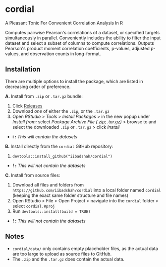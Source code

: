 # cordial
A Pleasant Tonic For Convenient Correlation Analysis In R

Computes pairwise Pearson's correlations of a dataset, or 
specified targets simultaneously in parallel. Conveniently includes the 
ability to filter the input dataset and select a subset of columns to 
compute correlations. Outputs Pearson's product moment correlation 
coefficients, p-values, adjusted p-values, and observation counts in 
long-format.

## Installation
There are multiple options to install the package, which are listed in decreasing order of preference.

**A.** Install from `.zip` or `.tar.gz` bundle:
  1. Click [Releases](https://github.com/iibadshah/cordial/releases)
  2. Download *one* of either the `.zip`, or the `.tar.gz`
  3. Open *RStudio* > *Tools* > *Install Packages* > in the new popup under *Install from:* select *Package Archive File (.zip; .tar.gz)* > browse to and select the downloaded `.zip` or `.tar.gz` > click *Install*
  - **i :** *This will contain the datasets*

**B.** Install directly from the `cordial` GitHub repository:
  1. `devtools::install_github("iibadshah/cordial")`
  - **! :** *This will not contain the datasets*

**C.** Install from source files:
  1. Download all files and folders from `https://github.com/iibadshah/cordial` into a local folder named `cordial` (keeping the exact same folder structure and file names)
  2. Open RStudio > File > Open Project > navigate into the `cordial` folder > select `cordial.Rproj`
  3. Run `devtools::install(build = TRUE)`
  - **! :** *This will not contain the datasets*

## Notes
  - `cordial/data/` only contains empty placeholder files, as the actual data are too large to upload as source files to GitHub.
  - The `.zip` and the `.tar.gz` does contain the actual data.
